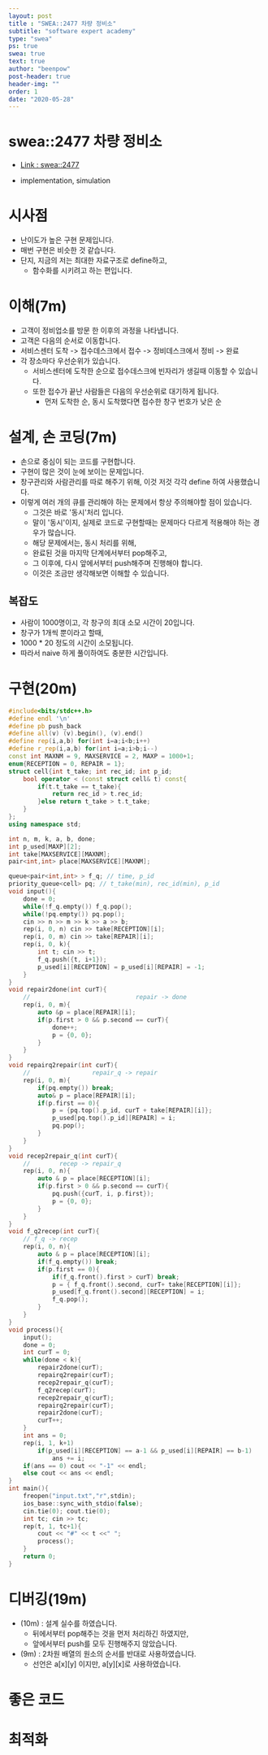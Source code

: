```yaml
---
layout: post
title : "SWEA::2477 차량 정비소"
subtitle: "software expert academy"
type: "swea"
ps: true                          
swea: true
text: true
author: "beenpow"
post-header: true
header-img: ""
order: 1
date: "2020-05-28"
---
```



# swea::2477 차량 정비소
- [Link : swea::2477](https://swexpertacademy.com/main/code/problem/problemDetail.do?contestProbId=AV6c6bgaIuoDFAXy)

- implementation, simulation

# 시사점
- 난이도가 높은 구현 문제입니다.
- 매번 구현은 비슷한 것 같습니다.
- 단지, 지금의 저는 최대한 자료구조로 define하고,
  - 함수화를 시키려고 하는 편입니다.

# 이해(7m)
- 고객이 정비업소를 방문 한 이후의 과정을 나타냅니다.
- 고객은 다음의 순서로 이동합니다.
- 서비스센터 도착 -> 접수데스크에서 접수 -> 정비데스크에서 정비 -> 완료
- 각 장소마다 우선순위가 있습니다.
  - 서비스센터에 도착한 순으로 접수데스크에 빈자리가 생길때 이동할 수 있습니다.
  - 또한 접수가 끝난 사람들은 다음의 우선순위로 대기하게 됩니다.
    - 먼저 도착한 순, 동시 도착했다면 접수한 창구 번호가 낮은 순

# 설계, 손 코딩(7m)
- 손으로 중심이 되는 코드를 구현합니다.
- 구현이 많은 것이 눈에 보이는 문제입니다.
- 창구관리와 사람관리를 따로 해주기 위해, 이것 저것 각각 define 하여 사용했습니다.
- 이렇게 여러 개의 큐를 관리해야 하는 문제에서 항상 주의해야할 점이 있습니다.
  - 그것은 바로 '동시'처리 입니다.
  - 말이 '동시'이지, 실제로 코드로 구현할때는 문제마다 다르게 적용해야 하는 경우가 많습니다.
  - 해당 문제에서는, 동시 처리를 위해,
  - 완료된 것을 마지막 단계에서부터 pop해주고,
  - 그 이후에, 다시 앞에서부터 push해주며 진행해야 합니다.
  - 이것은 조금만 생각해보면 이해할 수 있습니다.

## 복잡도
- 사람이 1000명이고, 각 창구의 최대 소모 시간이 20입니다.
- 창구가 1개씩 뿐이라고 할때,
- 1000 * 20 정도의 시간이 소모됩니다.
- 따라서 naive 하게 풀이하여도 충분한 시간입니다.

# 구현(20m)

```cpp
#include<bits/stdc++.h>
#define endl '\n'
#define pb push_back
#define all(v) (v).begin(), (v).end()
#define rep(i,a,b) for(int i=a;i<b;i++)
#define r_rep(i,a,b) for(int i=a;i>b;i--)
const int MAXNM = 9, MAXSERVICE = 2, MAXP = 1000+1;
enum{RECEPTION = 0, REPAIR = 1};
struct cell{int t_take; int rec_id; int p_id;
    bool operator < (const struct cell& t) const{
        if(t.t_take == t_take){
            return rec_id > t.rec_id;
        }else return t_take > t.t_take;
    }
};
using namespace std;

int n, m, k, a, b, done;
int p_used[MAXP][2];
int take[MAXSERVICE][MAXNM];
pair<int,int> place[MAXSERVICE][MAXNM];

queue<pair<int,int> > f_q; // time, p_id
priority_queue<cell> pq; // t_take(min), rec_id(min), p_id
void input(){
    done = 0;
    while(!f_q.empty()) f_q.pop();
    while(!pq.empty()) pq.pop();
    cin >> n >> m >> k >> a >> b;
    rep(i, 0, n) cin >> take[RECEPTION][i];
    rep(i, 0, m) cin >> take[REPAIR][i];
    rep(i, 0, k){
        int t; cin >> t;
        f_q.push({t, i+1});
        p_used[i][RECEPTION] = p_used[i][REPAIR] = -1;
    }
}
void repair2done(int curT){
    //                             repair -> done
    rep(i, 0, m){
        auto &p = place[REPAIR][i];
        if(p.first > 0 && p.second == curT){
            done++;
            p = {0, 0};
        }
    }
}
void repairq2repair(int curT){
    //                 repair_q -> repair
    rep(i, 0, m){
        if(pq.empty()) break;
        auto& p = place[REPAIR][i];
        if(p.first == 0){
            p = {pq.top().p_id, curT + take[REPAIR][i]};
            p_used[pq.top().p_id][REPAIR] = i;
            pq.pop();
        }
    }
}
void recep2repair_q(int curT){
    //        recep -> repair_q
    rep(i, 0, n){
        auto & p = place[RECEPTION][i];
        if(p.first > 0 && p.second == curT){
            pq.push({curT, i, p.first});
            p = {0, 0};
        }
    }
}
void f_q2recep(int curT){
    // f_q -> recep
    rep(i, 0, n){
        auto & p = place[RECEPTION][i];
        if(f_q.empty()) break;
        if(p.first == 0){
            if(f_q.front().first > curT) break;
            p = { f_q.front().second, curT+ take[RECEPTION][i]};
            p_used[f_q.front().second][RECEPTION] = i;
            f_q.pop();
        }
    }
}
void process(){
    input();
    done = 0;
    int curT = 0;
    while(done < k){
        repair2done(curT);
        repairq2repair(curT);
        recep2repair_q(curT);
        f_q2recep(curT);
        recep2repair_q(curT);
        repairq2repair(curT);
        repair2done(curT);
        curT++;
    }
    int ans = 0;
    rep(i, 1, k+1)
        if(p_used[i][RECEPTION] == a-1 && p_used[i][REPAIR] == b-1)
            ans += i;
    if(ans == 0) cout << "-1" << endl;
    else cout << ans << endl;
}
int main(){
    freopen("input.txt","r",stdin);
    ios_base::sync_with_stdio(false);
    cin.tie(0); cout.tie(0);
    int tc; cin >> tc;
    rep(t, 1, tc+1){
        cout << "#" << t <<" ";
        process();
    }
    return 0;
}
```

# 디버깅(19m)
- (10m) : 설계 실수를 하였습니다.
  - 뒤에서부터 pop해주는 것을 먼저 처리하긴 하였지만,
  - 앞에서부터 push를 모두 진행해주지 않았습니다.
- (9m) : 2차원 배열의 원소의 순서를 반대로 사용하였습니다.
  - 선언은 a[x][y] 이지만, a[y][x]로 사용하였습니다.


# 좋은 코드

# 최적화
